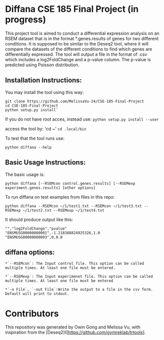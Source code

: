 # Diffana CSE 185 Final Project (in progress)
This project tool is aimed to conduct a differential expression analysis on an RSEM dataset that is in the format *.genes.results of genes for two different conditions. It is supposed to be similar to the Deseq2 tool, where it will compare the datasets of the different conditions to find which genes are differentially expressed. The tool will output a file in the format of .csv which includes a log2FoldChange and a p-value column. The p-value is predicted using Poisson distribution.

## Installation Instructions:

You may install the tool using this way:
```
git clone https://github.com/MelissaVu-24/CSE-185-Final-Project
cd CSE-185-Final-Project
python setup.py install`
```  
If you do not have root acces, instead use:
  `python setup.py install --user`
 
access the tool by:
  'cd ~'
  `cd .local/bin`
  
To test that the tool runs use:

  `python diffana --help`
  
## Basic Usage Instructions:
The basic usage is:

  `python diffana [--RSEMcon control.genes.results] [--RSEMexp experiment.genes.results] [other options]`
  
  
To run diffana on test examples from files in this repo:

  `python diffana --RSEMcon ~/1/test1.txt --RSEMcon ~/1/test3.txt --RSEMexp ~/1/test2.txt --RSEMexp ~/1/test4.txt` 
  
It should produce output like this:
```
"","log2FoldChange","pvalue"
"ENSMUSG00000000001",-1.218388824925326,1.0
"ENSMUSG00000000003",0,0.0
```
  
## diffana options:
    
    *`--RSEMcon`: The Input control file. This option can be called multiple times. At least one file must be entered.
    
    *`--RSEMexp`: The Input experimenet file. This option can be called multiple times. At least one file must be entered

    *`-o File`, `-out File`:Write the output to a file in the csv form. Default will print to stdout.
    
# Contributors

This repository was generated by Owin Gong and Melissa Vu, with inspiration from the [Deseq2]([https://github.com/gymreklab/trtools].


